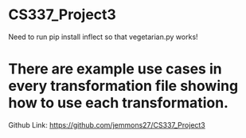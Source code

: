 # CS337_Project3

Need to run pip install inflect so that vegetarian.py works!

# There are example use cases in every transformation file showing how to use each transformation.

Github Link: https://github.com/jemmons27/CS337_Project3